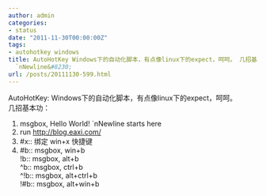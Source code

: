 ```yaml
---
author: admin
categories:
- status
date: "2011-11-30T00:00:00Z"
tags:
- autohotkey windows
title: AutoHotKey Windows下的自动化脚本，有点像linux下的expect，呵呵。 几招基本功： 1 msgbox Hello World
  `nNewline&#8230;
url: /posts/20111130-599.html
---
```

AutoHotKey: Windows下的自动化脚本，有点像linux下的expect，呵呵。  
几招基本功：  
1. msgbox, Hello World! \`nNewline starts here  
2. run http://blog.eaxi.com/  
3. #x:: 绑定 win+x 快捷键  
4. #b:: msgbox, win+b  
!b:: msgbox, alt+b  
^b:: msgbox, ctrl+b  
^!b:: msgbox, alt+ctrl+b  
!#b:: msgbox, alt+win+b